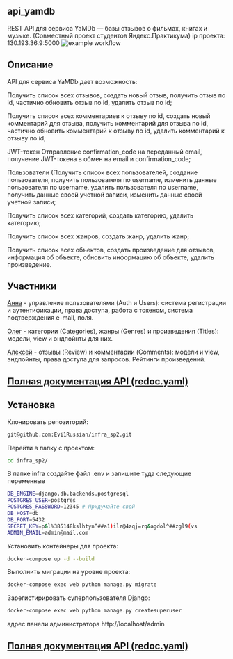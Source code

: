 ## api_yamdb
REST API для сервиса YaMDb — базы отзывов о фильмах, книгах и музыке. 
(Совместный проект студентов Яндекс.Практикума) ip проекта: 130.193.36.9:5000
![example workflow](https://github.com/Evi1Russian/yamdb_final/actions/workflows/yamdb_workflow.yml/badge.svg)


## Описание
API для сервиса YaMDb дает возможность:

Получить список всех отзывов, создать новый отзыв, получить отзыв по id, частично обновить 
отзыв по id, удалить отзыв по id;

Получить список всех комментариев к отзыву по id, создать новый комментарий для отзыва, 
получить комментарий для отзыва по id, частично обновить комментарий к отзыву по id, 
удалить комментарий к отзыву по id;

JWT-токен Отправление confirmation_code на переданный email, получение JWT-токена в 
обмен на email и confirmation_code;

Пользователи (Получить список всех пользователей, создание пользователя, получить 
пользователя по username, изменить данные пользователя по username, удалить пользователя 
по username, получить данные своей учетной записи, изменить данные своей учетной записи;

Получить список всех категорий, создать категорию, удалить категорию;

Получить список всех жанров, создать жанр, удалить жанр;

Получить список всех объектов, создать произведение для отзывов, информация об объекте, 
обновить информацию об объекте, удалить произведение.

## Участники 
[Анна](https://github.com/AnnaBerk) - управление пользователями (Auth и Users): система регистрации и аутентификации, права доступа, работа с токеном, система подтверждения e-mail, поля.

[Олег](https://github.com/Evi1Russian) - категории (Categories), жанры (Genres) и произведения (Titles): модели, view и эндпойнты для них.

[Алексей](https://github.com/imvarlamov) - отзывы (Review) и комментарии (Comments): модели и view, эндпойнты, права доступа для запросов. Рейтинги произведений.


## [Полная документация API (redoc.yaml)](https://github.com/Evi1Russian/api_yamdb/blob/dev/api_yamdb/static/redoc.yaml)


## Установка
Клонировать репозиторий:
```bash
git@github.com:Evi1Russian/infra_sp2.git
```
Перейти в папку с проектом:
```bash
cd infra_sp2/
```
В папке infra создайте файл .env и запишите туда следующие переменные
```bash
DB_ENGINE=django.db.backends.postgresql
POSTGRES_USER=postgres
POSTGRES_PASSWORD=12345 # Придумайте свой
DB_HOST=db
DB_PORT=5432
SECRET_KEY=p&l%385148kslhtyn^##a1)ilz@4zqj=rq&agdol^##zgl9(vs
ADMIN_EMAIL=admin@mail.com
```
Установить контейнеры для проекта:
```bash
docker-compose up -d --build
```

Выполнить миграции на уровне проекта:
```bash
docker-compose exec web python manage.py migrate
```

Зарегистирировать суперпользователя Django:
```bash
docker-compose exec web python manage.py createsuperuser
```
адрес панели администратора
http://localhost/admin

## [Полная документация API (redoc.yaml)](https://github.com/Evi1Russian/api_yamdb/blob/dev/api_yamdb/static/redoc.yaml)
